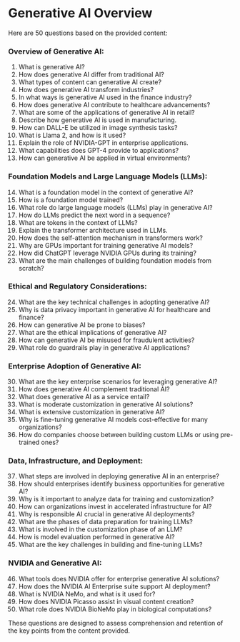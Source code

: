 # Generative AI Overview

Here are 50 questions based on the provided content:

### Overview of Generative AI:
1. What is generative AI?
2. How does generative AI differ from traditional AI?
3. What types of content can generative AI create?
4. How does generative AI transform industries?
5. In what ways is generative AI used in the finance industry?
6. How does generative AI contribute to healthcare advancements?
7. What are some of the applications of generative AI in retail?
8. Describe how generative AI is used in manufacturing.
9. How can DALL-E be utilized in image synthesis tasks?
10. What is Llama 2, and how is it used?
11. Explain the role of NVIDIA-GPT in enterprise applications.
12. What capabilities does GPT-4 provide to applications?
13. How can generative AI be applied in virtual environments?

### Foundation Models and Large Language Models (LLMs):
14. What is a foundation model in the context of generative AI?
15. How is a foundation model trained?
16. What role do large language models (LLMs) play in generative AI?
17. How do LLMs predict the next word in a sequence?
18. What are tokens in the context of LLMs?
19. Explain the transformer architecture used in LLMs.
20. How does the self-attention mechanism in transformers work?
21. Why are GPUs important for training generative AI models?
22. How did ChatGPT leverage NVIDIA GPUs during its training?
23. What are the main challenges of building foundation models from scratch?

### Ethical and Regulatory Considerations:
24. What are the key technical challenges in adopting generative AI?
25. Why is data privacy important in generative AI for healthcare and finance?
26. How can generative AI be prone to biases?
27. What are the ethical implications of generative AI?
28. How can generative AI be misused for fraudulent activities?
29. What role do guardrails play in generative AI applications?

### Enterprise Adoption of Generative AI:
30. What are the key enterprise scenarios for leveraging generative AI?
31. How does generative AI complement traditional AI?
32. What does generative AI as a service entail?
33. What is moderate customization in generative AI solutions?
34. What is extensive customization in generative AI?
35. Why is fine-tuning generative AI models cost-effective for many organizations?
36. How do companies choose between building custom LLMs or using pre-trained ones?

### Data, Infrastructure, and Deployment:
37. What steps are involved in deploying generative AI in an enterprise?
38. How should enterprises identify business opportunities for generative AI?
39. Why is it important to analyze data for training and customization?
40. How can organizations invest in accelerated infrastructure for AI?
41. Why is responsible AI crucial in generative AI deployments?
42. What are the phases of data preparation for training LLMs?
43. What is involved in the customization phase of an LLM?
44. How is model evaluation performed in generative AI?
45. What are the key challenges in building and fine-tuning LLMs?

### NVIDIA and Generative AI:
46. What tools does NVIDIA offer for enterprise generative AI solutions?
47. How does the NVIDIA AI Enterprise suite support AI deployment?
48. What is NVIDIA NeMo, and what is it used for?
49. How does NVIDIA Picasso assist in visual content creation?
50. What role does NVIDIA BioNeMo play in biological computations?

These questions are designed to assess comprehension and retention of the key points from the content provided.